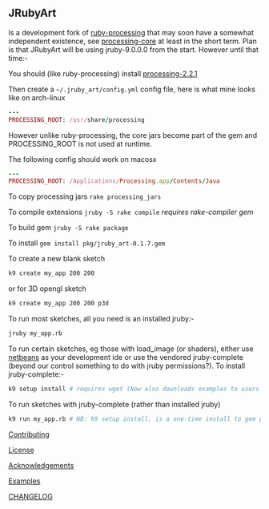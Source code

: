 ## JRubyArt


Is a development fork of [ruby-processing][] that may soon have a somewhat independent existence, see [processing-core][] at least in the short term. Plan is that JRubyArt will be using jruby-9.0.0.0 from the start.  However until that time:-


You should (like ruby-processing) install [processing-2.2.1][]

Then create a `~/.jruby_art/config.yml` config file, here is
what mine looks like on arch-linux

```ruby
---
PROCESSING_ROOT: /usr/share/processing

```
However unlike ruby-processing, the core jars become part of the gem and PROCESSING_ROOT is not used at runtime.

The following config should work on macosx

```ruby
---
PROCESSING_ROOT: /Applications/Processing.app/Contents/Java
```

To copy processing jars `rake processing_jars`

To compile extensions `jruby -S rake compile` _requires rake-compiler gem_

To build gem `jruby -S rake package`

To install `gem install pkg/jruby_art-0.1.7.gem`

To create a new blank sketch

```bash
k9 create my_app 200 200
```

or for 3D opengl sketch

```bash
k9 create my_app 200 200 p3d
```

To run most sketches, all you need is an installed jruby:-

```bash
jruby my_app.rb
```

To run certain sketches, eg those with load_image (or shaders), either use [netbeans][] as your development ide or use the vendored jruby-complete (beyond our control something to do with jruby permissions?).  To install jruby-complete:-

```bash
k9 setup install # requires wget (Now also downloads examples to users home)
```
To run sketches with jruby-complete (rather than installed jruby)

```bash
k9 run my_app.rb # NB: k9 setup install, is a one-time install to gem procedure
```

[Contributing][]

[License][]

[Acknowledgements][]

[Examples][]

[CHANGELOG][]

[Acknowledgements]:ACKNOWLEDGEMENTS.md
[CHANGELOG]:CHANGELOG.md
[Contributing]:CONTRIBUTING.md
[Examples]:https://github.com/ruby-processing/JRubyArt-examples
[License]:LICENSE.md
[processing]:https://github.com/processing/processing
[ruby-processing]:https://github.com/jashkenas/ruby-processing
[netbeans]:http://learning-ruby-processing.blogspot.co.uk/2014/10/alternative-ruby-processing-implentation.html
[processing-2.2.1]:https://processing.org/download/
[processing-core]:https://github.com/ruby-processing/processing-core/blob/master/README.md
